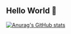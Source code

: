 ## Hello World 👋

<!--
- 隐藏一些统计信息（加在用户名后）：&hide=stars,commits,prs,issues,contribs
- 私人项目提交数：&count_private=true
- 显示图标：&show_icons=true
- 自定义主题：&theme=vision-friendly-dark
-->

[![Anurag's GitHub stats](https://github-readme-stats.vercel.app/api?username=Twoofusl&show_icons=true&count_private=true&theme=vision-friendly-dark)](https://github.com/anuraghazra/github-readme-stats)
